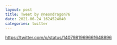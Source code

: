 ```yaml
--- 
layout: post 
title: Tweet by @neondragon76 
date: 2021-06-24 1624524040 
categories: twitter 
--- 
```

https://twitter.com/o/status/1407981969661648896
